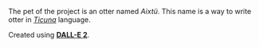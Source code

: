 <!-- Project Name: Aixt, https://github.com/fermarsan/aixt.git
Authors:
    - Santiago Orjuela
    - Fernando M. Santa
Date: 2022
License: MIT -->

The pet of the project is an otter named _Aixtü_. This name is a way to write otter in [_Ticuna_](https://www.sil.org/system/files/reapdata/90/20/51/90205190508691852389084667097660892450/tca_Ticuna_Dictionary_2016_web.pdf) language.

Created using [**DALL-E 2**](https://openai.com/dall-e-2/).